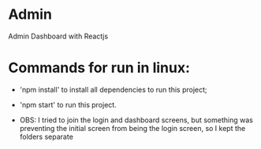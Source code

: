 # Admin
 Admin Dashboard with Reactjs
# Commands for run in linux:
 - 'npm install' to install all dependencies to run this project;
 - 'npm start' to run this project.

- OBS: I tried to join the login and dashboard screens, but something was preventing the initial screen from being the login screen, so I kept the folders separate
